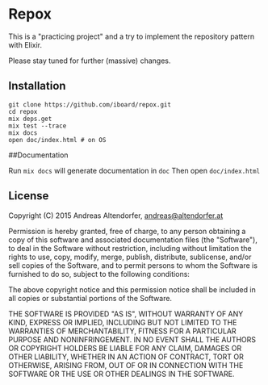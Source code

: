 Repox
=====

This is a "practicing project" and a try to implement the
repository pattern with Elixir.

Please stay tuned for further (massive) changes.

## Installation

    git clone https://github.com/iboard/repox.git
    cd repox
    mix deps.get
    mix test --trace
    mix docs
    open doc/index.html # on OS

##Documentation

Run `mix docs` will generate documentation in `doc`
Then open `doc/index.html`


## License

Copyright (C) 2015 Andreas Altendorfer, <andreas@altendorfer.at>

Permission is hereby granted, free of charge, to any person obtaining
a copy of this software and associated documentation files (the "Software"),
to deal in the Software without restriction, including without limitation
the rights to use, copy, modify, merge, publish, distribute, sublicense,
and/or sell copies of the Software, and to permit persons to whom the
Software is furnished to do so, subject to the following conditions:

The above copyright notice and this permission notice shall be included
in all copies or substantial portions of the Software.

THE SOFTWARE IS PROVIDED "AS IS", WITHOUT WARRANTY OF ANY KIND,
EXPRESS OR IMPLIED, INCLUDING BUT NOT LIMITED TO THE WARRANTIES
OF MERCHANTABILITY, FITNESS FOR A PARTICULAR PURPOSE AND NONINFRINGEMENT.
IN NO EVENT SHALL THE AUTHORS OR COPYRIGHT HOLDERS BE LIABLE FOR ANY CLAIM,
DAMAGES OR OTHER LIABILITY, WHETHER IN AN ACTION OF CONTRACT,
TORT OR OTHERWISE, ARISING FROM, OUT OF OR IN CONNECTION WITH THE SOFTWARE
OR THE USE OR OTHER DEALINGS IN THE SOFTWARE.


